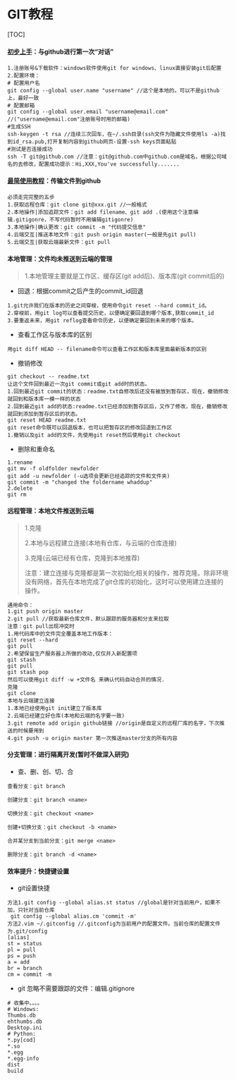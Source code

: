 # GIT教程

[TOC]

#### [初步上手](<https://blog.csdn.net/huangqqdy/article/details/83032408>)：与github进行第一次“对话”

```
1.注册账号&下载软件：windows软件使用git for windows、linux直接安装git后配置
2.配置环境：
# 配置用户名
git config --global user.name "username" //这个是本地的。可以不是github上，最好一致
# 配置邮箱
git config --global user.email "username@email.com"     //("username@email.com"注册账号时用的邮箱)
#生成SSH
ssh-keygen -t rsa //连续三次回车，在~/.ssh目录(ssh文件为隐藏文件使用ls -a)找到id_rsa.pub,打开复制内容到github网页-设置-ssh keys页面粘贴
#测试是否连接成功
ssh -T git@github.com //注意：git@github.com中github.com是域名，根据公司域名的去修改，配置成功提示：Hi,XXX,You've successfully.......
```

#### [最简使用教程](<https://www.bootcss.com/p/git-guide/>)：传输文件到github

```
必须走完完整的五步
1.获取远程仓库：git clone git@xxx.git //一般格式
2.本地操作|添加追踪文件：git add filename、git add .(使用这个注意编辑.gitigonre，不写代码暂时不用编辑gitigonre)
3.本地操作|确认更改：git commit -m "代码提交信息"
4.云端交互|推送本地文件：git push origin master(一般是先git pull)
5.云端交互|获取云端最新文件：git pull
```

#### 本地管理：文件均未推送到云端的管理

> 1.本地管理主要就是工作区、缓存区(git add后)、版本库(git commit后的)

- 回退：根据commit之后产生的commit_id回退

```
1.git允许我们在版本的历史之间穿梭，使用命令git reset --hard commit_id。
2.穿梭前，用git log可以查看提交历史，以便确定要回退到哪个版本,获取commit_id
3.要重返未来，用git reflog查看命令历史，以便确定要回到未来的哪个版本。
```

- 查看工作区与版本库的区别

```
用git diff HEAD -- filename命令可以查看工作区和版本库里面最新版本的区别
```

- 撤销修改

```
git checkout -- readme.txt
让这个文件回到最近一次git commit或git add时的状态。
1.回到最近git commit的状态：readme.txt自修改后还没有被放到暂存区，现在，撤销修改就回到和版本库一模一样的状态
2.回到最近git add的状态:readme.txt已经添加到暂存区后，又作了修改，现在，撤销修改就回到添加到暂存区后的状态。
git reset HEAD readme.txt
git reset命令既可以回退版本，也可以把暂存区的修改回退到工作区
1.撤销以及git add的文件，先使用git reset然后使用git checkout
```

- 删除和重命名

```
1.rename
git mv -f oldfolder newfolder
git add -u newfolder (-u选项会更新已经追踪的文件和文件夹)
git commit -m "changed the foldername whaddup"
2.delete
git rm
```

#### 远程管理：本地文件推送到云端

> 1.克隆
>
> 2.本地与远程建立连接(本地有仓库，与云端的仓库连接)
>
> 3.克隆(云端已经有仓库，克隆到本地推荐)
>
> 注意：建立连接与克隆都是第一次初始化相关的操作，推荐克隆。除非环境没有网络，首先在本地完成了git仓库的初始化，这时可以使用建立连接的操作。

```
通用命令：
1.git push origin master
2.git pull //获取最新仓库文件，默认跟踪的服务器和分支来拉取
注意：git pull出现冲突时
1.用代码库中的文件完全覆盖本地工作版本：
git reset --hard
git pull
2.希望保留生产服务器上所做的改动,仅仅并入新配置项
git stash
git pull
git stash pop
然后可以使用git diff -w +文件名 来确认代码自动合并的情况.
克隆
git clone
本地与云端建立连接
1.本地已经使用git init建立了版本库
2.云端已经建立好仓库(本地和云端的名字要一致)
3.git remote add origin github链接 //origin是自定义的远程厂库的名字，下次推送的时候要用到
4.git push -u origin master 第一次推送master分支的所有内容
```

#### 分支管理：进行隔离开发(暂时不做深入研究)

- 查、删、创、切、合

```
查看分支：git branch

创建分支：git branch <name>

切换分支：git checkout <name>

创建+切换分支：git checkout -b <name>

合并某分支到当前分支：git merge <name>

删除分支：git branch -d <name>
```

#### 效率提升：快捷键设置

- git设置快捷

```
方法1.git config --global alias.st status //global是针对当前用户，如果不加，只针对当前仓库
 git config --global alias.cm 'commit -m'
方法2.vim ~/.gitconfig //.gitconfig为当前用户的配置文件。当前仓库的配置文件为.git/config
[alias]
st = status
pl = pull
ps = push
a = add
br = branch
cm = commit -m
```

- git 忽略不需要跟踪的文件：编辑.gitignore

```
# 收集中。。。。
# Windows:
Thumbs.db
ehthumbs.db
Desktop.ini
# Python:
*.py[cod]
*.so
*.egg
*.egg-info
dist
build
```

